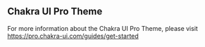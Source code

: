 ## Chakra UI Pro Theme

For more information about the Chakra UI Pro Theme, please visit https://pro.chakra-ui.com/guides/get-started
